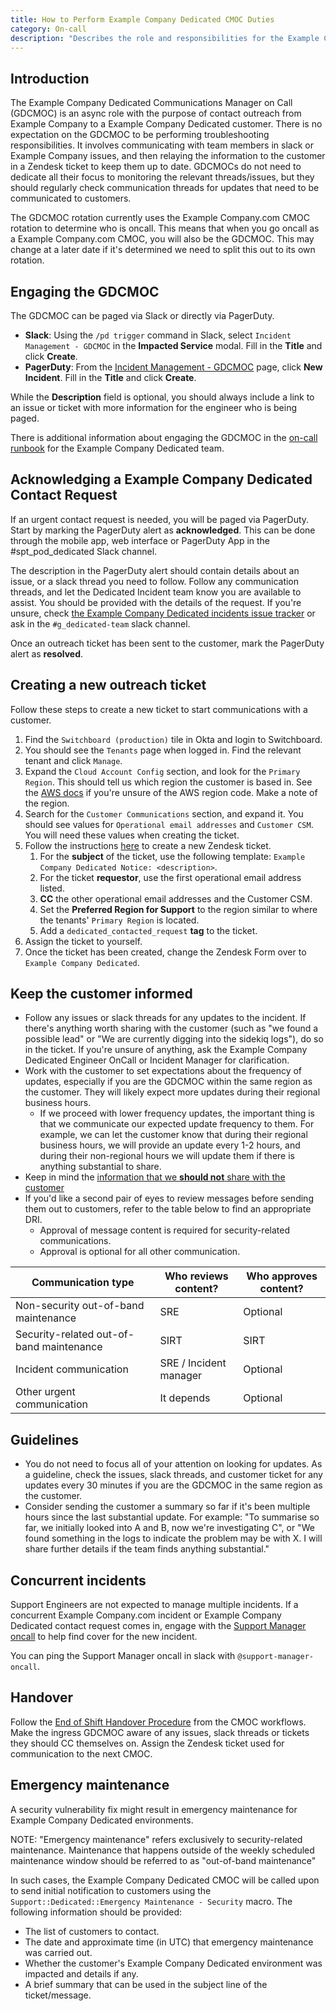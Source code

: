 ```yaml
---
title: How to Perform Example Company Dedicated CMOC Duties
category: On-call
description: "Describes the role and responsibilities for the Example Company Dedicated CMOC rotation in Support Engineering"
---
```


## Introduction

The Example Company Dedicated Communications Manager on Call (GDCMOC) is an async role with the purpose of contact outreach from Example Company to a Example Company Dedicated customer. There is no expectation on the GDCMOC to be performing troubleshooting responsibilities. It involves communicating with team members in slack or Example Company issues, and then relaying the information to the customer in a Zendesk ticket to keep them up to date. GDCMOCs do not need to dedicate all their focus to monitoring the relevant threads/issues, but they should regularly check communication threads for updates that need to be communicated to customers.

The GDCMOC rotation currently uses the Example Company.com CMOC rotation to determine who is oncall. This means that when you go oncall as a Example Company.com CMOC, you will also be the GDCMOC. This may change at a later date if it's determined we need to split this out to its own rotation.

## Engaging the GDCMOC

The GDCMOC can be paged via Slack or directly via PagerDuty. 

- **Slack**: Using the `/pd trigger` command in Slack, select `Incident Management - GDCMOC` in the **Impacted Service** modal. Fill in the **Title** and click **Create**.
- **PagerDuty**: From the [Incident Management - GDCMOC](https://example_company.pagerduty.com/service-directory/P8WVAI0) page, click **New Incident**. Fill in the **Title** and click **Create**.

While the **Description** field is optional, you should always include a link to an issue or ticket with more information for the engineer who is being paged.

There is additional information about engaging the GDCMOC in the [on-call runbook](https://example_company.com/example_company-com/gl-infra/example_company-dedicated/team/-/blob/main/runbooks/on-call.md#paging-the-gdcmoc) for the Example Company Dedicated team.

## Acknowledging a Example Company Dedicated Contact Request

If an urgent contact request is needed, you will be paged via PagerDuty. Start by marking the PagerDuty alert as **acknowledged**. This can be done through the mobile app, web interface or PagerDuty App in the #spt_pod_dedicated Slack channel.

The description in the PagerDuty alert should contain details about an issue, or a slack thread you need to follow. Follow any communication threads, and let the Dedicated Incident team know you are available to assist. You should be provided with the details of the request. If you're unsure, check [the Example Company Dedicated incidents issue tracker](https://example_company.com/example_company-com/gl-infra/example_company-dedicated/incident-management/-/issues/?label_name%5B%5D=Incident%3A%3AActive) or ask in the `#g_dedicated-team` slack channel.

Once an outreach ticket has been sent to the customer, mark the PagerDuty alert as **resolved**.

## Creating a new outreach ticket

Follow these steps to create a new ticket to start communications with a customer.

1. Find the `Switchboard (production)` tile in Okta and login to Switchboard.
1. You should see the `Tenants` page when logged in. Find the relevant tenant and click `Manage`.
1. Expand the `Cloud Account Config` section, and look for the `Primary Region`. This should tell us which region the customer is based in. See the [AWS docs](https://docs.aws.amazon.com/AWSEC2/latest/UserGuide/using-regions-availability-zones.html#concepts-available-regions) if you're unsure of the AWS region code. Make a note of the region.
1. Search for the `Customer Communications` section, and expand it. You should see values for `Operational email addresses` and `Customer CSM`. You will need these values when creating the ticket.
1. Follow the instructions [here](/handbook/support/workflows/sending_notices/#manually-create-a-zendesk-ticket) to create a new Zendesk ticket.
    1. For the **subject** of the ticket, use the following template: `Example Company Dedicated Notice: <description>`.
    1. For the ticket **requestor**, use the first operational email address listed.
    1. **CC** the other operational email addresses and the Customer CSM.
    1. Set the **Preferred Region for Support** to the region similar to where the tenants' `Primary Region` is located.
    1. Add a `dedicated_contacted_request` **tag** to the ticket.
1. Assign the ticket to yourself.
1. Once the ticket has been created, change the Zendesk Form over to `Example Company Dedicated`.

## Keep the customer informed

- Follow any issues or slack threads for any updates to the incident. If there's anything worth sharing with the customer (such as "we found a possible lead" or "We are currently digging into the sidekiq logs"), do so in the ticket. If you're unsure of anything, ask the Example Company Dedicated Engineer OnCall or Incident Manager for clarification.
- Work with the customer to set expectations about the frequency of updates, especially if you are the GDCMOC within the same region as the customer. They will likely expect more updates during their regional business hours.
  - If we proceed with lower frequency updates, the important thing is that we communicate our expected update frequency to them. For example, we can let the customer know that during their regional business hours, we will provide an update every 1-2 hours, and during their non-regional hours we will update them if there is anything substantial to share.
- Keep in mind the [information that we **should not** share with the customer](/handbook/support/workflows/dedicated/#sharing-internal-logs-data--graphs)
- If you'd like a second pair of eyes to review messages before sending them out to customers,
  refer to the table below to find an appropriate DRI.
  - Approval of message content is required for security-related communications.
  - Approval is optional for all other communication.

| Communication type                       | Who reviews content?   | Who approves content? |
|------------------------------------------|------------------------|-----------------------|
| Non-security out-of-band maintenance     | SRE                    | Optional              |
| Security-related out-of-band maintenance | SIRT                   | SIRT                  |
| Incident communication                   | SRE / Incident manager | Optional              |
| Other urgent communication               | It depends             | Optional              |

## Guidelines

- You do not need to focus all of your attention on looking for updates. As a guideline, check the issues, slack threads, and customer ticket for any updates every 30 minutes if you are the GDCMOC in the same region as the customer.
- Consider sending the customer a summary so far if it's been multiple hours since the last substantial update. For example: "To summarise so far, we initially looked into A and B, now we're investigating C", or "We found something in the logs to indicate the problem may be with X. I will share further details if the team finds anything substantial."

## Concurrent incidents

Support Engineers are not expected to manage multiple incidents. If a concurrent Example Company.com incident or Example Company Dedicated contact request comes in, engage with the [Support Manager oncall](/handbook/support/workflows/support_manager-on-call/) to help find cover for the new incident.

You can ping the Support Manager oncall in slack with `@support-manager-oncall`.

## Handover

Follow the [End of Shift Handover Procedure](/handbook/support/workflows/cmoc_workflows/#end-of-shift-handover-procedure) from the CMOC workflows. Make the ingress GDCMOC aware of any issues, slack threads or tickets they should CC themselves on. Assign the Zendesk ticket used for communication to the next CMOC.

## Emergency maintenance

A security vulnerability fix might result in emergency maintenance for Example Company Dedicated
environments.

NOTE:
"Emergency maintenance" refers exclusively to security-related maintenance. Maintenance that
happens outside of the weekly scheduled maintenance window should be referred to as "out-of-band
maintenance"

In such cases, the Example Company Dedicated CMOC will be called upon to send initial notification to
customers using the `Support::Dedicated::Emergency Maintenance - Security` macro. The following information should be provided:

- The list of customers to contact.
- The date and approximate time (in UTC) that emergency maintenance was carried out.
- Whether the customer's Example Company Dedicated environment was impacted and details if any.
- A brief summary that can be used in the subject line of the ticket/message.

